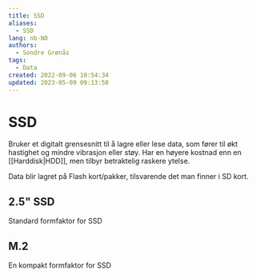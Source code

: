 ```yaml
---
title: SSD
aliases: 
  - SSD
lang: nb-NO
authors:
  - Sondre Grønås
tags:
  - Data
created: 2022-09-06 10:54:34
updated: 2023-05-09 09:13:50
---
```

# SSD
Bruker et digitalt grensesnitt til å lagre eller lese data, som fører til økt hastighet og mindre vibrasjon eller støy. Har en høyere kostnad enn en [[Harddisk|HDD]], men tilbyr betraktelig raskere ytelse.

Data blir lagret på Flash kort/pakker, tilsvarende det man finner i SD kort.

## 2.5" SSD
Standard formfaktor for SSD

## M.2
En kompakt formfaktor for SSD